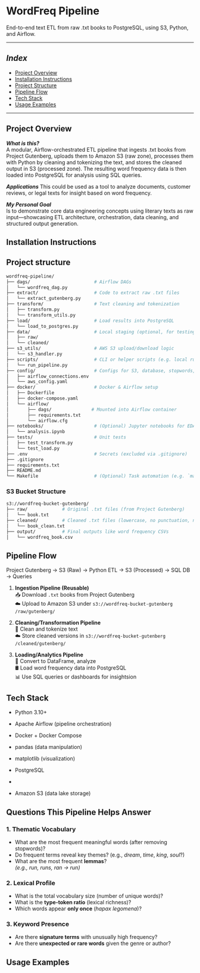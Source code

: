# WordFreq Pipeline

End-to-end text ETL from raw .txt books to PostgreSQL, using S3, Python, and Airflow.

---

## ***Index***

- [Project Overview](#project-overview)
- [Installation Instructions](#installation-instructions)
- [Project Structure](#project-structure)
- [Pipeline Flow](#pipeline-flow)
- [Tech Stack](#tech-stack)
- [Usage Examples](#usage-examples)

---

## Project Overview

***What is this?***  
A modular, Airflow-orchestrated ETL pipeline that ingests .txt books from Project Gutenberg, uploads them to Amazon S3 (raw zone), processes them with Python by cleaning and tokenizing the text, and stores the cleaned output in S3 (processed zone). The resulting word frequency data is then loaded into PostgreSQL for analysis using SQL queries.

***Applications***
This could be used as a tool to analyze documents, customer reviews, or legal texts for insight based on word frequency.

***My Personal Goal***  
Is to demonstrate core data engineering concepts using literary texts as raw input—showcasing ETL architecture, orchestration, data cleaning, and structured output generation.


## Installation Instructions

## Project structure

```bash
wordfreq-pipeline/
├── dags/                        # Airflow DAGs
│   └── wordfreq_dag.py
├── extract/                     # Code to extract raw .txt files
│   └── extract_gutenberg.py
├── transform/                   # Text cleaning and tokenization
│   ├── transform.py
│   └── transform_utils.py
├── load/                        # Load results into PostgreSQL
│   └── load_to_postgres.py
├── data/                        # Local staging (optional, for testing)
│   ├── raw/
│   └── cleaned/
├── s3_utils/                    # AWS S3 upload/download logic
│   └── s3_handler.py
├── scripts/                     # CLI or helper scripts (e.g. local runs)
│   └── run_pipeline.py
├── config/                      # Configs for S3, database, stopwords, etc.
│   ├── airflow_connections.env
│   └── aws_config.yaml
├── docker/                      # Docker & Airflow setup
│   ├── Dockerfile
│   ├── docker-compose.yaml
│   └── airflow/
│       ├── dags/               # Mounted into Airflow container
│       ├── requirements.txt
│       └── airflow.cfg
├── notebooks/                   # (Optional) Jupyter notebooks for EDA or prototyping
│   └── analysis.ipynb
├── tests/                       # Unit tests
│   ├── test_transform.py
│   └── test_load.py
├── .env                         # Secrets (excluded via .gitignore)
├── .gitignore
├── requirements.txt
├── README.md
└── Makefile                     # (Optional) Task automation (e.g. `make run`)
```
### S3 Bucket Structure

```bash
s3://wordfreq-bucket-gutenberg/
├── raw/             # Original .txt files (from Project Gutenberg)
│   └── book.txt
├── cleaned/         # Cleaned .txt files (lowercase, no punctuation, no blank spaces)
│   └── book_clean.txt
├── output/          # Final outputs like word frequency CSVs
│   └── wordfreq_book.csv
```

## Pipeline Flow

Project Gutenberg → S3 (Raw) → Python ETL → S3 (Processed) → SQL DB → Queries

1. **Ingestion Pipeline (Reusable)**  
   📥 Download `.txt` books from Project Gutenberg  
   ☁️ Upload to Amazon S3 under `s3://wordfreq-bucket-gutenberg /raw/gutenberg/`

2. **Cleaning/Transformation Pipeline**  
   🧹 Clean and tokenize text  
   ☁️ Store cleaned versions in `s3://wordfreq-bucket-gutenberg /cleaned/gutenberg/`

3. **Loading/Analytics Pipeline**  
   🐍 Convert to DataFrame, analyze  
   🛢️ Load word frequency data into PostgreSQL  
   📊 Use SQL queries or dashboards for insightsion
   
## Tech Stack

- Python 3.10+

- Apache Airflow (pipeline orchestration)

- Docker + Docker Compose

- pandas (data manipulation)

- matplotlib (visualization)

- PostgreSQL
- 
- Amazon S3 (data lake storage)

## Questions This Pipeline Helps Answer

### 1. **Thematic Vocabulary**
- What are the most frequent meaningful words (after removing stopwords)?
- Do frequent terms reveal key themes? (e.g., *dream*, *time*, *king*, *soul*?)
- What are the most frequent **lemmas**?  
  *(e.g., run, runs, ran → run)*

### 2. **Lexical Profile**
- What is the total vocabulary size (number of unique words)?
- What is the **type-token ratio** (lexical richness)?
- Which words appear **only once** (*hapax legomena*)?

### 3. **Keyword Presence**
- Are there **signature terms** with unusually high frequency?
- Are there **unexpected or rare words** given the genre or author?

## Usage Examples


